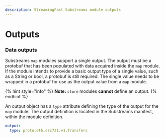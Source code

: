 ```yaml
---
description: StreamingFast Substreams module outputs
---
```


# Outputs

### Data outputs

Substreams `map` modules support a single output. The output must be a protobuf that has been populated with data acquired inside the `map` module. If the module intends to provide a basic output type of a single value, such as a String or bool, a protobuf is still required. The single value needs to be wrapped in a protobuf for use as the output value from a `map` module.

{% hint style="info" %}
**Note:** `store` modules **cannot** define an output.
{% endhint %}

An output object has a `type` attribute defining the type of the output for the `map` module. The output definition is located in the Substreams manifest, within the module definition.

```yaml
output:
  type: proto:eth.erc721.v1.Transfers
```
